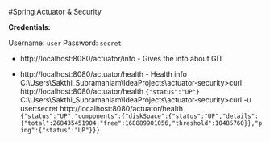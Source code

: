 #Spring Actuator & Security

**Credentials:** 

Username: `user`
Password: `secret`

* http://localhost:8080/actuator/info - Gives the info about GIT

* http://localhost:8080/actuator/health - Health info
C:\Users\Sakthi_Subramaniam\IdeaProjects\actuator-security>curl http://localhost:8080/actuator/health
`{"status":"UP"}`
C:\Users\Sakthi_Subramaniam\IdeaProjects\actuator-security>curl -u user:secret http://localhost:8080/actuator/health
`{"status":"UP","components":{"diskSpace":{"status":"UP","details":{"total":268435451904,"free":168889901056,"threshold":10485760}},"ping":{"status":"UP"}}}`
